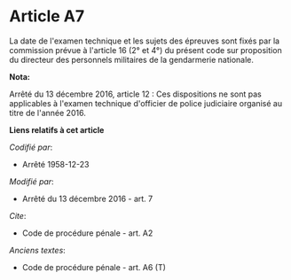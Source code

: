 # Article A7

La date de l'examen technique et les sujets des épreuves sont fixés par la commission prévue à l'article 16 (2° et 4°) du
présent code sur proposition du directeur des personnels militaires de la gendarmerie nationale.

**Nota:**

Arrêté du 13 décembre 2016, article 12 : Ces dispositions ne sont pas applicables à l'examen technique d'officier de police
judiciaire organisé au titre de l'année 2016.

**Liens relatifs à cet article**

_Codifié par_:

  - Arrêté 1958-12-23

_Modifié par_:

  - Arrêté du 13 décembre 2016 - art. 7

_Cite_:

  - Code de procédure pénale - art. A2

_Anciens textes_:

  - Code de procédure pénale - art. A6 (T)
